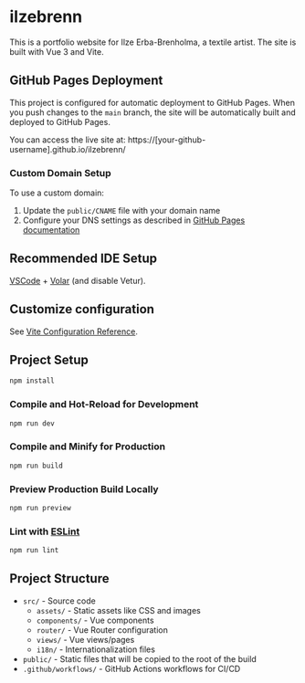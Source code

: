 # ilzebrenn

This is a portfolio website for Ilze Erba-Brenholma, a textile artist. The site is built with Vue 3 and Vite.

## GitHub Pages Deployment

This project is configured for automatic deployment to GitHub Pages. When you push changes to the `main` branch, the site will be automatically built and deployed to GitHub Pages.

You can access the live site at: https://[your-github-username].github.io/ilzebrenn/

### Custom Domain Setup

To use a custom domain:

1. Update the `public/CNAME` file with your domain name
2. Configure your DNS settings as described in [GitHub Pages documentation](https://docs.github.com/en/pages/configuring-a-custom-domain-for-your-github-pages-site)

## Recommended IDE Setup

[VSCode](https://code.visualstudio.com/) + [Volar](https://marketplace.visualstudio.com/items?itemName=Vue.volar) (and disable Vetur).

## Customize configuration

See [Vite Configuration Reference](https://vite.dev/config/).

## Project Setup

```sh
npm install
```

### Compile and Hot-Reload for Development

```sh
npm run dev
```

### Compile and Minify for Production

```sh
npm run build
```

### Preview Production Build Locally

```sh
npm run preview
```

### Lint with [ESLint](https://eslint.org/)

```sh
npm run lint
```

## Project Structure

- `src/` - Source code
  - `assets/` - Static assets like CSS and images
  - `components/` - Vue components
  - `router/` - Vue Router configuration
  - `views/` - Vue views/pages
  - `i18n/` - Internationalization files
- `public/` - Static files that will be copied to the root of the build
- `.github/workflows/` - GitHub Actions workflows for CI/CD
